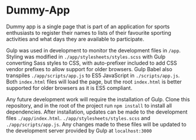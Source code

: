 # Dummy-App
Dummy app is a single page that is part of an application for sports enthusiasts to register their names to lists of their favourite sporting activities and what days they are available to participate.

Gulp was used in development to monitor the development files in `/app`. Styling was modified in `./app/stylesheets/styles.scss` with Gulp converting Sass styles to CSS, with auto-prefixer included to add CSS vendor prefixes to allow support for older browsers. Gulp Babel also transpiles `./app/scripts/app.js` to ES5 JavaScript in `./scripts/app.js`. Both `index.html` files will load the page, but the root `index.html` is better supported for older browsers as it is ES5 compliant. 

Any future development work will require the installation of Gulp. Clone this repository, and in the root of the project run `npm install` to install all dependencies. After installation, updates can be made to the development files `./app/index.html`. `./app/stylesheets/styles.scss` and `./app/scripts/app.js`. Any changes made to these files will be updated to the development server provided by Gulp at `localhost:3000`